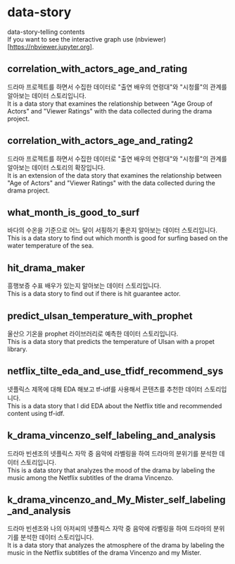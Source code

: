 # data-story
data-story-telling contents <br>
If you want to see the interactive graph use (nbviewer)[https://nbviewer.jupyter.org].

## correlation_with_actors_age_and_rating
드라마 프로젝트를 하면서 수집한 데이터로 "출연 배우의 연령대"와 "시청률"의 관계를 알아보는 데이터 스토리입니다.<br>
It is a data story that examines the relationship between "Age Group of Actors" and "Viewer Ratings" with the data collected during the drama project.

## correlation_with_actors_age_and_rating2
드라마 프로젝트를 하면서 수집한 데이터로 "출연 배우의 연령대"와 "시청률"의 관계를 알아보는 데이터 스토리의 확장입니다.<br>
It is an extension of the data story that examines the relationship between "Age of Actors" and "Viewer Ratings" with the data collected during the drama project.

## what_month_is_good_to_surf
바다의 수온을 기준으로 어느 달이 서핑하기 좋은지 알아보는 데이터 스토리입니다.<br>
This is a data story to find out which month is good for surfing based on the water temperature of the sea.

## hit_drama_maker
흥행보증 수표 배우가 있는지 알아보는 데이터 스토리입니다.<br>
This is a data story to find out if there is hit guarantee actor.

## predict_ulsan_temperature_with_prophet
울산으 기온을 prophet 라이브러리로 예측한 데이터 스토리입니다.<br>
This is a data story that predicts the temperature of Ulsan with a propet library.

## netflix_tilte_eda_and_use_tfidf_recommend_sys
넷플릭스 제목에 대해 EDA 해보고 tf-idf를 사용해서 콘텐츠를 추천한 데이터 스토리입니다.<br>
This is a data story that I did EDA about the Netflix title and recommended content using tf-idf.

## k_drama_vincenzo_self_labeling_and_analysis
드라마 빈센조의 넷플릭스 자막 중 음악에 라벨링을 하여 드라마의 분위기를 분석한 데이터 스토리입니다.<br>
This is a data story that analyzes the mood of the drama by labeling the music among the Netflix subtitles of the drama Vincenzo.

## k_drama_vincenzo_and_My_Mister_self_labeling_and_analysis
드라마 빈센조와 나의 아저씨의 넷플릭스 자막 중 음악에 라벨링을 하여 드라마의 분위기를 분석한 데이터 스토리입니다.<br>
It is a data story that analyzes the atmosphere of the drama by labeling the music in the Netflix subtitles of the drama Vincenzo and my Mister.
